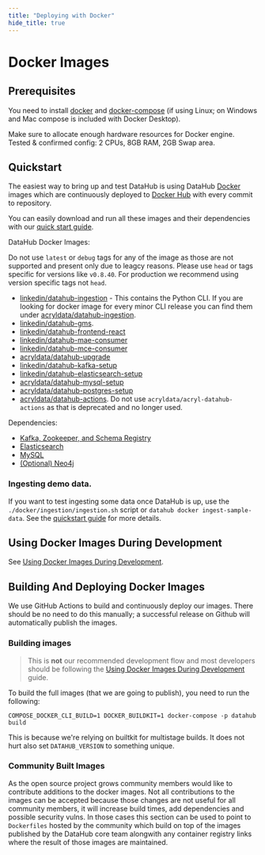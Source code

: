 ```yaml
---
title: "Deploying with Docker"
hide_title: true
---
```


# Docker Images

## Prerequisites
You need to install [docker](https://docs.docker.com/install/) and
[docker-compose](https://docs.docker.com/compose/install/) (if using Linux; on Windows and Mac compose is included with
Docker Desktop).

Make sure to allocate enough hardware resources for Docker engine. Tested & confirmed config: 2 CPUs, 8GB RAM, 2GB Swap
area.

## Quickstart

The easiest way to bring up and test DataHub is using DataHub [Docker](https://www.docker.com) images 
which are continuously deployed to [Docker Hub](https://hub.docker.com/u/linkedin) with every commit to repository.

You can easily download and run all these images and their dependencies with our
[quick start guide](../docs/quickstart.md).

DataHub Docker Images:

Do not use `latest` or `debug` tags for any of the image as those are not supported and present only due to leagcy reasons. Please use `head` or tags specific for versions like `v0.8.40`. For production we recommend using version specific tags not `head`.

* [linkedin/datahub-ingestion](https://hub.docker.com/r/linkedin/datahub-ingestion/) - This contains the Python CLI. If you are looking for docker image for every minor CLI release you can find them under [acryldata/datahub-ingestion](https://hub.docker.com/r/acryldata/datahub-ingestion/).
* [linkedin/datahub-gms](https://hub.docker.com/repository/docker/linkedin/datahub-gms/).
* [linkedin/datahub-frontend-react](https://hub.docker.com/repository/docker/linkedin/datahub-frontend-react/)
* [linkedin/datahub-mae-consumer](https://hub.docker.com/repository/docker/linkedin/datahub-mae-consumer/)
* [linkedin/datahub-mce-consumer](https://hub.docker.com/repository/docker/linkedin/datahub-mce-consumer/)
* [acryldata/datahub-upgrade](https://hub.docker.com/r/acryldata/datahub-upgrade/)
* [linkedin/datahub-kafka-setup](https://hub.docker.com/r/acryldata/datahub-kafka-setup/)
* [linkedin/datahub-elasticsearch-setup](https://hub.docker.com/r/linkedin/datahub-elasticsearch-setup/)
* [acryldata/datahub-mysql-setup](https://hub.docker.com/r/acryldata/datahub-mysql-setup/)
* [acryldata/datahub-postgres-setup](https://hub.docker.com/r/acryldata/datahub-postgres-setup/)
* [acryldata/datahub-actions](https://hub.docker.com/r/acryldata/datahub-actions). Do not use `acryldata/acryl-datahub-actions` as that is deprecated and no longer used.

Dependencies:
* [Kafka, Zookeeper, and Schema Registry](kafka-setup)
* [Elasticsearch](elasticsearch-setup)
* [MySQL](mysql)
* [(Optional) Neo4j](neo4j)

### Ingesting demo data.

If you want to test ingesting some data once DataHub is up, use the `./docker/ingestion/ingestion.sh` script or `datahub docker ingest-sample-data`. See the [quickstart guide](../docs/quickstart.md) for more details.

## Using Docker Images During Development

See [Using Docker Images During Development](../docs/docker/development.md).

## Building And Deploying Docker Images

We use GitHub Actions to build and continuously deploy our images. There should be no need to do this manually; a
successful release on Github will automatically publish the images.

### Building images

> This is **not** our recommended development flow and most developers should be following the
> [Using Docker Images During Development](../docs/docker/development.md) guide.

To build the full images (that we are going to publish), you need to run the following:

```
COMPOSE_DOCKER_CLI_BUILD=1 DOCKER_BUILDKIT=1 docker-compose -p datahub build
```

This is because we're relying on builtkit for multistage builds. It does not hurt also set `DATAHUB_VERSION` to
something unique.

### Community Built Images

As the open source project grows community members would like to contribute additions to the docker images. Not all contributions to the images can be accepted because those changes are not useful for all community members, it will increase build times, add dependencies and possible security vulns. In those cases this section can be used to point to `Dockerfiles` hosted by the community which build on top of the images published by the DataHub core team alongwith any container registry links where the result of those images are maintained.